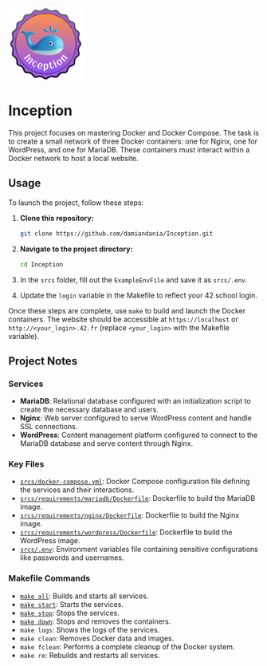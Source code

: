 <p>
<img src="https://github.com/damiandania/damiandania/blob/main/Pics/Inception.png"
	alt="Project pic" width="150" height="150"/>
</p>

# Inception

This project focuses on mastering Docker and Docker Compose. The task is to create a small network of three Docker containers: one for Nginx, one for WordPress, and one for MariaDB. These containers must interact within a Docker network to host a local website.

## Usage

To launch the project, follow these steps:


1. **Clone this repository:**
	```bash
	git clone https://github.com/damiandania/Inception.git

2. **Navigate to the project directory:**
	```bash
	cd Inception

3. In the `srcs` folder, fill out the `ExampleEnvFile` and save it as `srcs/.env`.

4. Update the `login` variable in the Makefile to reflect your 42 school login.

Once these steps are complete, use `make` to build and launch the Docker containers.
The website should be accessible at `https://localhost` or `http://<your_login>.42.fr` (replace `<your_login>` with the Makefile variable).

## Project Notes

### Services

- **MariaDB**: Relational database configured with an initialization script to create the necessary database and users.
- **Nginx**: Web server configured to serve WordPress content and handle SSL connections.
- **WordPress**: Content management platform configured to connect to the MariaDB database and serve content through Nginx.

### Key Files

- [`srcs/docker-compose.yml`](command:_github.copilot.openRelativePath?%5B%7B%22scheme%22%3A%22file%22%2C%22authority%22%3A%22%22%2C%22path%22%3A%22%2FUsers%2Fdamiandania%2FGitFolder%2FInception%2Fsrcs%2Fdocker-compose.yml%22%2C%22query%22%3A%22%22%2C%22fragment%22%3A%22%22%7D%5D "/Users/damiandania/GitFolder/Inception/srcs/docker-compose.yml"): Docker Compose configuration file defining the services and their interactions.
- [`srcs/requirements/mariadb/Dockerfile`](command:_github.copilot.openRelativePath?%5B%7B%22scheme%22%3A%22file%22%2C%22authority%22%3A%22%22%2C%22path%22%3A%22%2FUsers%2Fdamiandania%2FGitFolder%2FInception%2Fsrcs%2Frequirements%2Fmariadb%2FDockerfile%22%2C%22query%22%3A%22%22%2C%22fragment%22%3A%22%22%7D%5D "/Users/damiandania/GitFolder/Inception/srcs/requirements/mariadb/Dockerfile"): Dockerfile to build the MariaDB image.
- [`srcs/requirements/nginx/Dockerfile`](command:_github.copilot.openRelativePath?%5B%7B%22scheme%22%3A%22file%22%2C%22authority%22%3A%22%22%2C%22path%22%3A%22%2FUsers%2Fdamiandania%2FGitFolder%2FInception%2Fsrcs%2Frequirements%2Fnginx%2FDockerfile%22%2C%22query%22%3A%22%22%2C%22fragment%22%3A%22%22%7D%5D "/Users/damiandania/GitFolder/Inception/srcs/requirements/nginx/Dockerfile"): Dockerfile to build the Nginx image.
- [`srcs/requirements/wordpress/Dockerfile`](command:_github.copilot.openRelativePath?%5B%7B%22scheme%22%3A%22file%22%2C%22authority%22%3A%22%22%2C%22path%22%3A%22%2FUsers%2Fdamiandania%2FGitFolder%2FInception%2Fsrcs%2Frequirements%2Fwordpress%2FDockerfile%22%2C%22query%22%3A%22%22%2C%22fragment%22%3A%22%22%7D%5D "/Users/damiandania/GitFolder/Inception/srcs/requirements/wordpress/Dockerfile"): Dockerfile to build the WordPress image.
- [`srcs/.env`](command:_github.copilot.openRelativePath?%5B%7B%22scheme%22%3A%22file%22%2C%22authority%22%3A%22%22%2C%22path%22%3A%22%2FUsers%2Fdamiandania%2FGitFolder%2FInception%2Fsrcs%2F.env%22%2C%22query%22%3A%22%22%2C%22fragment%22%3A%22%22%7D%5D "/Users/damiandania/GitFolder/Inception/srcs/.env"): Environment variables file containing sensitive configurations like passwords and usernames.

### Makefile Commands

- [`make all`](command:_github.copilot.openSymbolFromReferences?%5B%22%22%2C%5B%7B%22uri%22%3A%7B%22%24mid%22%3A1%2C%22fsPath%22%3A%22%2FUsers%2Fdamiandania%2FGitFolder%2FInception%2FREADME.md%22%2C%22external%22%3A%22file%3A%2F%2F%2FUsers%2Fdamiandania%2FGitFolder%2FInception%2FREADME.md%22%2C%22path%22%3A%22%2FUsers%2Fdamiandania%2FGitFolder%2FInception%2FREADME.md%22%2C%22scheme%22%3A%22file%22%7D%2C%22pos%22%3A%7B%22line%22%3A47%2C%22character%22%3A2487%7D%7D%5D%5D "Go to definition"): Builds and starts all services.
- [`make start`](command:_github.copilot.openSymbolFromReferences?%5B%22%22%2C%5B%7B%22uri%22%3A%7B%22%24mid%22%3A1%2C%22fsPath%22%3A%22%2FUsers%2Fdamiandania%2FGitFolder%2FInception%2FREADME.md%22%2C%22external%22%3A%22file%3A%2F%2F%2FUsers%2Fdamiandania%2FGitFolder%2FInception%2FREADME.md%22%2C%22path%22%3A%22%2FUsers%2Fdamiandania%2FGitFolder%2FInception%2FREADME.md%22%2C%22scheme%22%3A%22file%22%7D%2C%22pos%22%3A%7B%22line%22%3A48%2C%22character%22%3A9%7D%7D%5D%5D "Go to definition"): Starts the services.
- [`make stop`](command:_github.copilot.openSymbolFromReferences?%5B%22%22%2C%5B%7B%22uri%22%3A%7B%22%24mid%22%3A1%2C%22fsPath%22%3A%22%2FUsers%2Fdamiandania%2FGitFolder%2FInception%2FREADME.md%22%2C%22external%22%3A%22file%3A%2F%2F%2FUsers%2Fdamiandania%2FGitFolder%2FInception%2FREADME.md%22%2C%22path%22%3A%22%2FUsers%2Fdamiandania%2FGitFolder%2FInception%2FREADME.md%22%2C%22scheme%22%3A%22file%22%7D%2C%22pos%22%3A%7B%22line%22%3A49%2C%22character%22%3A9%7D%7D%5D%5D "Go to definition"): Stops the services.
- [`make down`](command:_github.copilot.openSymbolFromReferences?%5B%22%22%2C%5B%7B%22uri%22%3A%7B%22%24mid%22%3A1%2C%22fsPath%22%3A%22%2FUsers%2Fdamiandania%2FGitFolder%2FInception%2FREADME.md%22%2C%22external%22%3A%22file%3A%2F%2F%2FUsers%2Fdamiandania%2FGitFolder%2FInception%2FREADME.md%22%2C%22path%22%3A%22%2FUsers%2Fdamiandania%2FGitFolder%2FInception%2FREADME.md%22%2C%22scheme%22%3A%22file%22%7D%2C%22pos%22%3A%7B%22line%22%3A50%2C%22character%22%3A9%7D%7D%5D%5D "Go to definition"): Stops and removes the containers.
- `make logs`: Shows the logs of the services.
- `make clean`: Removes Docker data and images.
- `make fclean`: Performs a complete cleanup of the Docker system.
- `make re`: Rebuilds and restarts all services.
